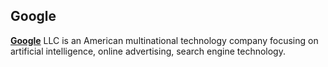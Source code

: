 ## Google

**[Google](https://www.google.com)** LLC is an American multinational technology company focusing on artificial intelligence, online advertising, search engine technology.

